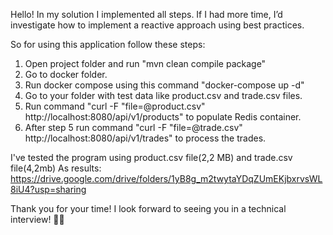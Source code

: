 Hello!
In my solution I implemented all steps.
If I had more time, I’d investigate how to implement a reactive approach using best practices.


So for using this application follow these steps:

1. Open project folder and run "mvn clean compile package"
2. Go to docker folder.
3. Run docker compose using this command "docker-compose up -d"
4. Go to your folder with test data like product.csv and trade.csv files.
5. Run command "curl -F "file=@product.csv" http://localhost:8080/api/v1/products" to populate Redis container.
6. After step 5 run command "curl -F "file=@trade.csv" http://localhost:8080/api/v1/trades" to process the trades.


I've tested the program using product.csv file(2,2 MB) and trade.csv file(4,2mb)
As results: https://drive.google.com/drive/folders/1yB8g_m2twytaYDqZUmEKjbxrvsWL8iU4?usp=sharing


Thank you for your time!
I look forward to seeing you in a technical interview! 🎯🚀


